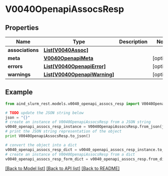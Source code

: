 # V0040OpenapiAssocsResp


## Properties

Name | Type | Description | Notes
------------ | ------------- | ------------- | -------------
**associations** | [**List[V0040Assoc]**](V0040Assoc.md) |  | 
**meta** | [**V0040OpenapiMeta**](V0040OpenapiMeta.md) |  | [optional] 
**errors** | [**List[V0040OpenapiError]**](V0040OpenapiError.md) |  | [optional] 
**warnings** | [**List[V0040OpenapiWarning]**](V0040OpenapiWarning.md) |  | [optional] 

## Example

```python
from aind_slurm_rest.models.v0040_openapi_assocs_resp import V0040OpenapiAssocsResp

# TODO update the JSON string below
json = "{}"
# create an instance of V0040OpenapiAssocsResp from a JSON string
v0040_openapi_assocs_resp_instance = V0040OpenapiAssocsResp.from_json(json)
# print the JSON string representation of the object
print V0040OpenapiAssocsResp.to_json()

# convert the object into a dict
v0040_openapi_assocs_resp_dict = v0040_openapi_assocs_resp_instance.to_dict()
# create an instance of V0040OpenapiAssocsResp from a dict
v0040_openapi_assocs_resp_form_dict = v0040_openapi_assocs_resp.from_dict(v0040_openapi_assocs_resp_dict)
```
[[Back to Model list]](../README.md#documentation-for-models) [[Back to API list]](../README.md#documentation-for-api-endpoints) [[Back to README]](../README.md)


